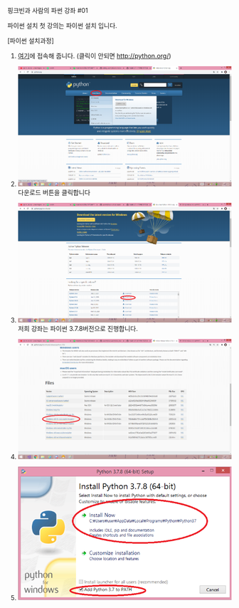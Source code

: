핑크빈과 사람의 파썬 강좌 #01

파이썬 설치
첫 강의는 파이썬 설치 입니다.

[파이썬 설치과정]
1. [여기](http://python.org/)에 접속해 줍니다. (클릭이 안되면 http://python.org/)

2. ![테스트](.//PythonDownload_1.png)
다운로드 버튼을 클릭합니다

3. ![테스트](.//PythonDownload_2.png)
저희 강좌는 파이썬 3.7.8버전으로 진행합니다.

4. ![테스트](.//PythonDownload_3.png)

5. ![테스트](.//PythonDownload_4.png)

